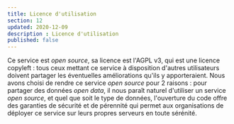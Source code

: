 ```yaml
---
title: Licence d'utilisation
section: 12
updated: 2020-12-09
description : Licence d'utilisation
published: false
---
```


Ce service est *open source*, sa licence est l'AGPL v3, qui est une licence copyleft : tous ceux mettant ce service à disposition d'autres utilisateurs doivent partager les éventuelles améliorations qu'ils y apporteraient. Nous avons choisi de rendre ce service *open source* pour 2 raisons : pour partager des données *open data*, il nous paraît naturel d'utiliser un service *open source*, et quel que soit le type de données, l'ouverture du code offre des garanties de sécurité et de pérennité qui permet aux organisations de déployer ce service sur leurs propres serveurs en toute sérénité.
